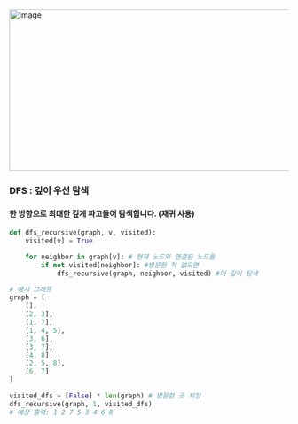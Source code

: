<img width="554" height="292" alt="image" src="https://github.com/user-attachments/assets/0b238830-cceb-4d96-94de-2aa01d33459d" />

### DFS : 깊이 우선 탐색 
#### 한 방향으로 최대한 깊게 파고들어 탐색합니다. (재귀 사용)

```python
def dfs_recursive(graph, v, visited):
    visited[v] = True

    for neighbor in graph[v]: # 현재 노드와 연결된 노드들
        if not visited[neighbor]: #방문한 적 없으면 
            dfs_recursive(graph, neighbor, visited) #더 깊이 탐색

# 예시 그래프 
graph = [
    [],
    [2, 3],     
    [1, 7],     
    [1, 4, 5],
    [3, 6],
    [3, 7],
    [4, 8],
    [2, 5, 8],
    [6, 7]
]

visited_dfs = [False] * len(graph) # 방문한 곳 저장
dfs_recursive(graph, 1, visited_dfs)
# 예상 출력: 1 2 7 5 3 4 6 8
```

